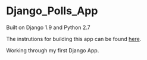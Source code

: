 # Django_Polls_App
Built on Django 1.9 and Python 2.7

The instrutions for building this app can be found <a href="https://docs.djangoproject.com/en/1.9/intro/tutorial01/">here</a>.


Working through my first Django App.
